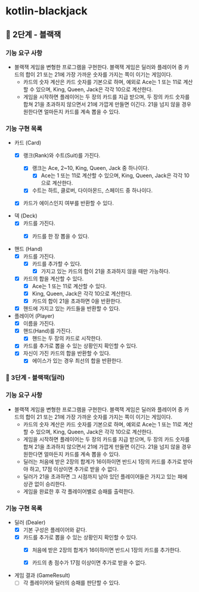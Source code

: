 # kotlin-blackjack

## 🚀 2단계 - 블랙잭

### 기능 요구 사항

- 블랙잭 게임을 변형한 프로그램을 구현한다. 블랙잭 게임은 딜러와 플레이어 중 카드의 합이 21 또는 21에 가장 가까운 숫자를 가지는 쪽이 이기는 게임이다.
    - 카드의 숫자 계산은 카드 숫자를 기본으로 하며, 예외로 Ace는 1 또는 11로 계산할 수 있으며, King, Queen, Jack은 각각 10으로 계산한다.
    - 게임을 시작하면 플레이어는 두 장의 카드를 지급 받으며, 두 장의 카드 숫자를 합쳐 21을 초과하지 않으면서 21에 가깝게 만들면 이긴다. 21을 넘지 않을 경우 원한다면 얼마든지 카드를 계속 뽑을 수
      있다.

### 기능 구현 목록

- 카드 (Card)
    - [x] 랭크(Rank)와 수트(Suit)를 가진다.
        - [x] 랭크는 Ace, 2~10, King, Queen, Jack 중 하나이다.
            - [x] Ace는 1 또는 11로 계산할 수 있으며, King, Queen, Jack은 각각 10으로 계산한다.
        - [x] 수트는 하트, 클로버, 다이아몬드, 스페이드 중 하나이다.
    - [x] 카드가 에이스인지 여부를 반환할 수 있다.


- 덱 (Deck)
    - [x] 카드를 가진다.
        - [x] 카드를 한 장 뽑을 수 있다.


- 핸드 (Hand)
    - [x] 카드를 가진다.
        - [x] 카드를 추가할 수 있다.
            - [x] 가지고 있는 카드의 합이 21을 초과하지 않을 때만 가능하다.
    - [x] 카드의 합을 계산할 수 있다.
        - [x] Ace는 1 또는 11로 계산할 수 있다.
        - [x] King, Queen, Jack은 각각 10으로 계산한다.
        - [x] 카드의 합이 21을 초과하면 0을 반환한다.
    - [x] 핸드에 가지고 있는 카드들을 반환할 수 있다.

- 플레이어 (Player)
    - [x] 이름을 가진다.
    - [x] 핸드(Hand)를 가진다.
        - [x] 핸드는 두 장의 카드로 시작한다.
    - [x] 카드를 추가로 뽑을 수 있는 상황인지 확인할 수 있다.
    - [x] 자신이 가진 카드의 합을 반환할 수 있다.
        - [x] 에이스가 있는 경우 최선의 합을 반환한다.

### 🚀 3단계 - 블랙잭(딜러)

### 기능 요구 사항

- 블랙잭 게임을 변형한 프로그램을 구현한다. 블랙잭 게임은 딜러와 플레이어 중 카드의 합이 21 또는 21에 가장 가까운 숫자를 가지는 쪽이 이기는 게임이다.
    - 카드의 숫자 계산은 카드 숫자를 기본으로 하며, 예외로 Ace는 1 또는 11로 계산할 수 있으며, King, Queen, Jack은 각각 10으로 계산한다.
    - 게임을 시작하면 플레이어는 두 장의 카드를 지급 받으며, 두 장의 카드 숫자를 합쳐 21을 초과하지 않으면서 21에 가깝게 만들면 이긴다. 21을 넘지 않을 경우 원한다면 얼마든지 카드를 계속 뽑을 수
      있다.
    - 딜러는 처음에 받은 2장의 합계가 16이하이면 반드시 1장의 카드를 추가로 받아야 하고, 17점 이상이면 추가로 받을 수 없다.
    - 딜러가 21을 초과하면 그 시점까지 남아 있던 플레이어들은 가지고 있는 패에 상관 없이 승리한다.
    - 게임을 완료한 후 각 플레이어별로 승패를 출력한다.

### 기능 구현 목록

- 딜러 (Dealer)
    - [x] 기본 구성은 플레이어와 같다.
    - [x] 카드를 추가로 뽑을 수 있는 상황인지 확인할 수 있다.
        - [x] 처음에 받은 2장의 합계가 16이하이면 반드시 1장의 카드를 추가한다.
        - [x] 카드의 총 점수가 17점 이상이면 추가로 받을 수 없다.


- 게임 결과 (GameResult)
    - [ ] 각 플레이어와 딜러의 승패를 판단할 수 있다.
